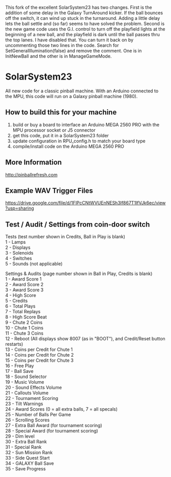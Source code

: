 This fork of the excellent SolarSystem23 has two changes.
First is the addition of some delay in the Galaxy TurnAround kicker. If the ball bounces off the switch, it can wind up stuck in the turnaround. Adding a little delay lets the ball settle and (so far) seems to have solved the problem.
Second is the new game code uses the G.I. control to turn off the playfield lights at the beginning of a new ball, and the playfield is dark until the ball passes thru the top lanes. I have disabled that. You can turn it back on by uncommenting those two lines in the code. Search for SetGeneralIllumination(false) and remove the comment. One is in InitNewBall and the other is in ManageGameMode.


# SolarSystem23
All new code for a classic pinball machine. With an Arduino connected to the MPU, this code will run on a Galaxy pinball machine (1980).  
  
## How to build this for your machine  
1) build or buy a board to interface an Arduino MEGA 2560 PRO with the MPU processor socket or J5 connector  
2) get this code, put it in a SolarSystem23 folder  
3) update configuration in RPU_config.h to match your board type  
4) compile/install code on the Arduino MEGA 2560 PRO
  
## More Information  
http://pinballrefresh.com  


## Example WAV Trigger Files
https://drive.google.com/file/d/1FlPcCNtWVUEnNESh3lf867T1IfVJk6ec/view?usp=sharing   

  
## Test / Audit / Settings from coin-door switch  
Tests (test number shown in Credits, Ball in Play is blank)  
1 - Lamps  
2 - Displays  
3 - Solenoids  
4 - Switches  
5 - Sounds (not applicable)  
  
Settings & Audits (page number shown in Ball in Play, Credits is blank)  
1 - Award Score 1  
2 - Award Score 2  
3 - Award Score 3  
4 - High Score  
5 - Credits  
6 - Total Plays  
7 - Total Replays  
8 - High Score Beat  
9 - Chute 2 Coins  
10 - Chute 1 Coins  
11 - Chute 3 Coins  
12 - Reboot (All displays show 8007 (as in "BOOT"), and Credit/Reset button restarts)  
13 - Coins per Credit for Chute 1  
14 - Coins per Credit for Chute 2  
15 - Coins per Credit for Chute 3  
16 - Free Play  
17 - Ball Save  
18 - Sound Selector  
19 - Music Volume  
20 - Sound Effects Volume  
21 - Callouts Volume  
22 - Tournament Scoring  
23 - Tilt Warnings  
24 - Award Scores (0 = all extra balls, 7 = all specals)  
25 - Number of Balls Per Game  
26 - Scrolling Scores  
27 - Extra Ball Award (for tournament scoring)  
28 - Special Award (for tournament scoring)  
29 - Dim level  
30 - Extra Ball Rank  
31 - Special Rank  
32 - Sun Mission Rank  
33 - Side Quest Start  
34 - GALAXY Ball Save  
35 - Save Progress  

  
